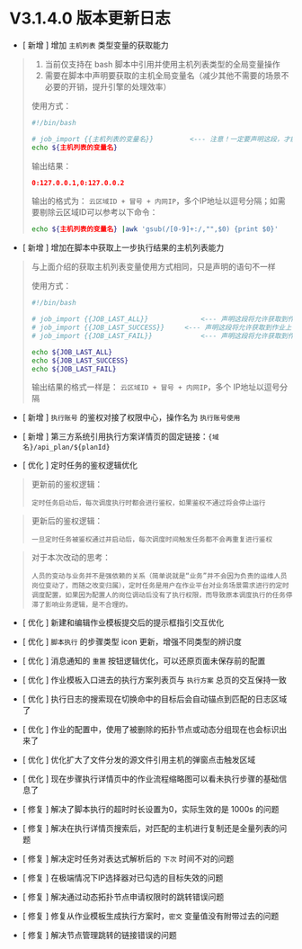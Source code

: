 # V3.1.4.0 版本更新日志



- [ 新增 ] 增加 `主机列表` 类型变量的获取能力

> 1. 当前仅支持在 bash 脚本中引用并使用主机列表类型的全局变量操作
> 2. 需要在脚本中声明要获取的主机全局变量名（减少其他不需要的场景不必要的开销，提升引擎的处理效率）
>
> 使用方式：
>
> ```bash
> #!/bin/bash
> 
> # job_import {{主机列表的变量名}}			<--- 注意！一定要声明这段，才能获取对应的主机变量值
> echo ${主机列表的变量名}
> ```
>
> 输出结果：
>
> ```json
> 0:127.0.0.1,0:127.0.0.2
> ```
>
> 输出的格式为： `云区域ID + 冒号 + 内网IP`，多个IP地址以逗号分隔；如需要剔除云区域ID可以参考以下命令：
>
> ```bash
> echo ${主机列表的变量名} |awk 'gsub(/[0-9]+:/,"",$0) {print $0}'
> ```

- [ 新增 ] 增加在脚本中获取上一步执行结果的主机列表能力

> 与上面介绍的获取主机列表变量使用方式相同，只是声明的语句不一样
>
> 使用方式：
>
> ```bash
> #!/bin/bash
> 
> # job_import {{JOB_LAST_ALL}}				<--- 声明这段将允许获取到作业上一个步骤的所有执行IP
> # job_import {{JOB_LAST_SUCCESS}}		<--- 声明这段将允许获取到作业上一个步骤执行成功的IP
> # job_import {{JOB_LAST_FAIL}}			<--- 声明这段将允许获取到作业上一个步骤执行失败的IP
> 
> echo ${JOB_LAST_ALL}
> echo ${JOB_LAST_SUCCESS}
> echo ${JOB_LAST_FAIL}
> ```
>
> 输出结果的格式一样是： `云区域ID + 冒号 + 内网IP`，多个 IP地址以逗号分隔

- [ 新增 ] `执行账号` 的鉴权对接了权限中心，操作名为 `执行账号使用`
- [ 新增 ] 第三方系统引用执行方案详情页的固定链接：`{域名}/api_plan/${planId}`



- [ 优化 ] 定时任务的鉴权逻辑优化

> 更新前的鉴权逻辑：
>
> ```
> 定时任务启动后，每次调度执行时都会进行鉴权，如果鉴权不通过将会停止运行
> ```

> 更新后的鉴权逻辑：
>
> ```
> 一旦定时任务被鉴权通过并启动后，每次调度时间触发任务都不会再重复进行鉴权
> ```

> 对于本次改动的思考：
>
> ```
> 人员的变动与业务并不是强依赖的关系（简单说就是“业务”并不会因为负责的运维人员岗位变动了，而随之改变归属），定时任务是用户在作业平台对业务场景需求进行的定时调度配置，如果因为配置人的岗位调动后没有了执行权限，而导致原本调度执行的任务停滞了影响业务逻辑，是不合理的。
> ```

- [ 优化 ] 新建和编辑作业模板提交后的提示框指引交互优化
- [ 优化 ] `脚本执行` 的步骤类型 icon 更新，增强不同类型的辨识度
- [ 优化 ] 消息通知的 `重置` 按钮逻辑优化，可以还原页面未保存前的配置
- [ 优化 ] 作业模板入口进去的执行方案列表页与 `执行方案` 总页的交互保持一致
- [ 优化 ] 执行日志的搜索现在切换命中的目标后会自动锚点到匹配的日志区域了
- [ 优化 ] 作业的配置中，使用了被删除的拓扑节点或动态分组现在也会标识出来了
- [ 优化 ] 优化扩大了文件分发的源文件引用主机的弹窗点击触发区域
- [ 优化 ] 现在步骤执行详情页中的作业流程缩略图可以看未执行步骤的基础信息了



- [ 修复 ] 解决了脚本执行的超时时长设置为0，实际生效的是 1000s 的问题
- [ 修复 ] 解决在执行详情页搜索后，对匹配的主机进行复制还是全量列表的问题
- [ 修复 ] 解决定时任务对表达式解析后的 `下次` 时间不对的问题
- [ 修复 ] 在极端情况下IP选择器对已勾选的目标失效的问题
- [ 修复 ] 解决通过动态拓扑节点申请权限时的跳转错误问题
- [ 修复 ] 修复从作业模板生成执行方案时，`密文` 变量值没有附带过去的问题
- [ 修复 ] 解决节点管理跳转的链接错误的问题
